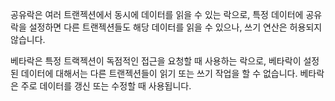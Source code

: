 공유락은 여러 트랜젝션에서 동시에 데이터를 읽을 수 있는 락으로, 특정 데이터에 공유락을 설정하면 다른 트랜젝션들도 해당 데이터를 읽을 수 있으나, 쓰기 연산은 허용되지 않습니다.

베타락은 특정 트랙젝션이 독점적인 접근을 요청할 때 사용하는 락으로, 베타락이 설정된 데이터에 대해서는 다른 트랜젝션들이 읽기 또는 쓰기 작업을 할 수 없습니다.
베타락은 주로 데이터를 갱신 또는 수정할 때 사용됩니다.


